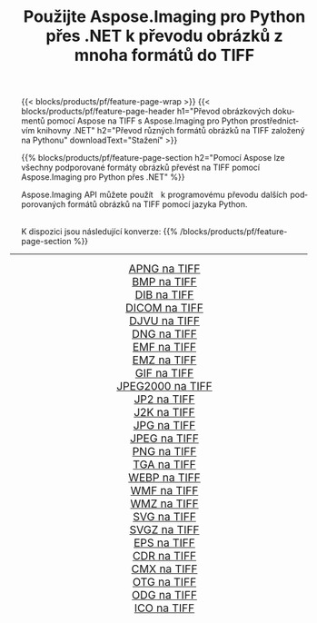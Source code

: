 ﻿---
title: Použijte Aspose.Imaging pro Python přes .NET k převodu obrázků z mnoha formátů do TIFF 
weight: 3920
url: /cs/python-net/conversion/to/tiff 
lang: cs
langdirlevel: 2
locales: zh-hans,ja,it,ru,de,es,fr,nl,id,lt,pl,pt,vi,tr,ko,zh-hant,ar,hi,th,sv,cs,uk,he
description: Aspose.Imaging pro Python přes knihovnu .NET můžete použít k převodu z různých formátů do TIFF
---

{{< blocks/products/pf/feature-page-wrap >}}
{{< blocks/products/pf/feature-page-header h1="Převod obrázkových dokumentů pomocí Aspose na TIFF s Aspose.Imaging pro Python prostřednictvím knihovny .NET" h2="Převod různých formátů obrázků na TIFF založený na Pythonu" downloadText="Stažení" >}}


{{% blocks/products/pf/feature-page-section  h2="Pomocí Aspose lze všechny podporované formáty obrázků převést na TIFF pomocí Aspose.Imaging pro Python přes .NET" %}}
<p align=justify>Aspose.Imaging API můžete použít   k programovému převodu dalších podporovaných formátů obrázků na TIFF pomocí jazyka Python.</p>
<br/>
K dispozici jsou následující konverze:
{{% /blocks/products/pf/feature-page-section %}}
<div class="container-fluid productfamilypage bg-gray">
    <div class="convertypes bg-gray agp-content section">
        <div class="container">
		<hr style="margin-left:-20px;"/>
		<div class="row other-converters" style="gap: 10px;font-size: 19px;text-align:center;">
		    <div class='col-md-2 other-converter remove-lp remove-rp'><a href="/imaging/cs/python-net/conversion/apng-to-tiff" style="padding:15px;">APNG na TIFF</a></div>
<div class='col-md-2 other-converter remove-lp remove-rp'><a href="/imaging/cs/python-net/conversion/bmp-to-tiff" style="padding:15px;">BMP na TIFF</a></div>
<div class='col-md-2 other-converter remove-lp remove-rp'><a href="/imaging/cs/python-net/conversion/dib-to-tiff" style="padding:15px;">DIB na TIFF</a></div>
<div class='col-md-2 other-converter remove-lp remove-rp'><a href="/imaging/cs/python-net/conversion/dicom-to-tiff" style="padding:15px;">DICOM na TIFF</a></div>
<div class='col-md-2 other-converter remove-lp remove-rp'><a href="/imaging/cs/python-net/conversion/djvu-to-tiff" style="padding:15px;">DJVU na TIFF</a></div>
<div class='col-md-2 other-converter remove-lp remove-rp'><a href="/imaging/cs/python-net/conversion/dng-to-tiff" style="padding:15px;">DNG na TIFF</a></div>
<div class='col-md-2 other-converter remove-lp remove-rp'><a href="/imaging/cs/python-net/conversion/emf-to-tiff" style="padding:15px;">EMF na TIFF</a></div>
<div class='col-md-2 other-converter remove-lp remove-rp'><a href="/imaging/cs/python-net/conversion/emz-to-tiff" style="padding:15px;">EMZ na TIFF</a></div>
<div class='col-md-2 other-converter remove-lp remove-rp'><a href="/imaging/cs/python-net/conversion/gif-to-tiff" style="padding:15px;">GIF na TIFF</a></div>
<div class='col-md-2 other-converter remove-lp remove-rp'><a href="/imaging/cs/python-net/conversion/jpeg2000-to-tiff" style="padding:15px;">JPEG2000 na TIFF</a></div>
<div class='col-md-2 other-converter remove-lp remove-rp'><a href="/imaging/cs/python-net/conversion/jp2-to-tiff" style="padding:15px;">JP2 na TIFF</a></div>
<div class='col-md-2 other-converter remove-lp remove-rp'><a href="/imaging/cs/python-net/conversion/j2k-to-tiff" style="padding:15px;">J2K na TIFF</a></div>
<div class='col-md-2 other-converter remove-lp remove-rp'><a href="/imaging/cs/python-net/conversion/jpg-to-tiff" style="padding:15px;">JPG na TIFF</a></div>
<div class='col-md-2 other-converter remove-lp remove-rp'><a href="/imaging/cs/python-net/conversion/jpeg-to-tiff" style="padding:15px;">JPEG na TIFF</a></div>
<div class='col-md-2 other-converter remove-lp remove-rp'><a href="/imaging/cs/python-net/conversion/png-to-tiff" style="padding:15px;">PNG na TIFF</a></div>
<div class='col-md-2 other-converter remove-lp remove-rp'><a href="/imaging/cs/python-net/conversion/tga-to-tiff" style="padding:15px;">TGA na TIFF</a></div>
<div class='col-md-2 other-converter remove-lp remove-rp'><a href="/imaging/cs/python-net/conversion/webp-to-tiff" style="padding:15px;">WEBP na TIFF</a></div>
<div class='col-md-2 other-converter remove-lp remove-rp'><a href="/imaging/cs/python-net/conversion/wmf-to-tiff" style="padding:15px;">WMF na TIFF</a></div>
<div class='col-md-2 other-converter remove-lp remove-rp'><a href="/imaging/cs/python-net/conversion/wmz-to-tiff" style="padding:15px;">WMZ na TIFF</a></div>
<div class='col-md-2 other-converter remove-lp remove-rp'><a href="/imaging/cs/python-net/conversion/svg-to-tiff" style="padding:15px;">SVG na TIFF</a></div>
<div class='col-md-2 other-converter remove-lp remove-rp'><a href="/imaging/cs/python-net/conversion/svgz-to-tiff" style="padding:15px;">SVGZ na TIFF</a></div>
<div class='col-md-2 other-converter remove-lp remove-rp'><a href="/imaging/cs/python-net/conversion/eps-to-tiff" style="padding:15px;">EPS na TIFF</a></div>
<div class='col-md-2 other-converter remove-lp remove-rp'><a href="/imaging/cs/python-net/conversion/cdr-to-tiff" style="padding:15px;">CDR na TIFF</a></div>
<div class='col-md-2 other-converter remove-lp remove-rp'><a href="/imaging/cs/python-net/conversion/cmx-to-tiff" style="padding:15px;">CMX na TIFF</a></div>
<div class='col-md-2 other-converter remove-lp remove-rp'><a href="/imaging/cs/python-net/conversion/otg-to-tiff" style="padding:15px;">OTG na TIFF</a></div>
<div class='col-md-2 other-converter remove-lp remove-rp'><a href="/imaging/cs/python-net/conversion/odg-to-tiff" style="padding:15px;">ODG na TIFF</a></div>
<div class='col-md-2 other-converter remove-lp remove-rp'><a href="/imaging/cs/python-net/conversion/ico-to-tiff" style="padding:15px;">ICO na TIFF</a></div>
                </div>
        </div>
    </div>
</div>
<br/>

